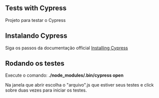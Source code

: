 ## Tests with Cypress

Projeto para testar o Cypress


## Instalando Cypress

Siga os passos da documentação official [Installing Cypress](https://docs.cypress.io/guides/getting-started/installing-cypress.html#Installing)

## Rodando os testes

Execute o comando: **./node_modules/.bin/cypress open**

Na janela que abrir escolha o "arquivo".js que estiver seus testes e click sobre duas vezes para iniciar os testes.
